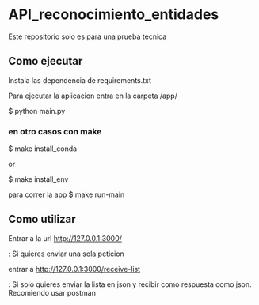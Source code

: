 # API_reconocimiento_entidades

Este repositorio solo es para una prueba tecnica 

## Como ejecutar

Instala las dependencia de requirements.txt


Para ejecutar la aplicacion entra en la carpeta /app/


$ python main.py


### en otro casos con make 

$ make install_conda

or 

$ make install_env

para correr la app
$ make run-main


## Como utilizar

Entrar a la url http://127.0.0.1:3000/

: Si quieres enviar una sola peticion 


entrar a http://127.0.0.1:3000/receive-list

: Si solo quieres enviar la lista en json y recibir como respuesta como json. Recomiendo usar postman
